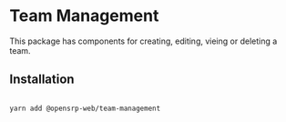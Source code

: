 # Team Management

This package has components for creating, editing, vieing or deleting a team.

## Installation

```sh

yarn add @opensrp-web/team-management
```
